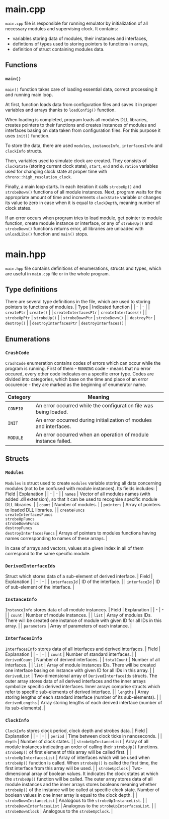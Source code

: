 # main.cpp

`main.cpp` file is responsible for running emulator by initialization of all necessary modules and supervising clock. It contains:
- variables storing data of modules, their instances and interfaces,
- defintions of types used to storing pointers to functions in arrays,
- definition of struct containing modules data.


## Functions

### `main()`
`main()` function takes care of loading essential data, correct processing it and running main loop.

At first, function loads data from configuration files and saves it in proper variables and arrays thanks to `loadConfig()` function.

When loading is completed, program loads all modules DLL libraries, creates pointers to their functions and creates instances of modules and interfaces basing on data taken from configuration files. For this purpose it uses `init()` function.

To store the data, there are used `modules`, `instanceInfo`, `interfacesInfo` and `clockInfo` structs.

Then, variables used to simulate clock are created. They consists of `clockState` (storing current clock state), `start`, `end` and `duration` variables used for changing clock state at proper time with `chrono::high_resolution_clock`.

Finally, a main loop starts. In each iteration it calls `strobeUp()` and `strobeDown()` functions of all module instances. Next, program waits for the appropriate amount of time and increments `clockState` variable or changes its value to zero in case when it is equal to `clockDepth`, meaning number of clock states.

If an error occurs when program tries to load module, get pointer to module function, create module instance or interface, or any of `strobeUp()` and `strobeDown()` functions returns error, all libraries are unloaded with `unloadLibs()` function and `main()` stops.



# main.hpp

`main.hpp` file contains definitions of enumerations, structs and types, which are useful in `main.cpp` file or in the whole program.


## Type definitions

There are several type definitions in the file, which are used to storing pointers to functions of modules.
| Type | Indicated function |
| - | - |
| `createPtr` | `create()` |
| `createInterfacesPtr` | `createInterfaces()` |
| `strobeUpPtr` | `strobeUp()` |
| `strobeDownPtr` | `strobeDown()` |
| `destroyPtr` | `destroy()` |
| `destroyInterfacesPtr` | `destroyInterfaces()` |


## Enumerations

### `CrashCode`

`CrashCode` enumeration contains codes of errors which can occur while the program is running. First of them - `RUNNING` code - means that no error occured, every other code indicates on a specific error type. Codes are divided into categories, which base on the time and place of an error occurence - they are marked as the beginning of enumerator name.

| Category | Meaning |
| - | - |
| `CONFIG` | An error occurred while the configuration file was being loaded. |
| `INIT` | An error occurred during initialization of modules and interfaces. |
| `MODULE` | An error occurred when an operation of module instance failed. |


## Structs

### `Modules`
`Modules` is struct used to create `modules` variable storing all data concerning modules (not to be confused with module instances). Its fields includes:
| Field | Explanation |
| - | - |
| `names` | Vector of all modules names (with added .dll extension), so that it can be used to recognise specific module DLL libraries. |
| `count` | Number of modules. |
| `pointers` | Array of pointers to loaded DLL libraries. |
| `createFuncs`</br>`createInterfacesFuncs`</br>`strobeUpFuncs`</br>`strobeDownFuncs`</br>`destroyFuncs`</br>`destroyInterfacesFuncs` | Arrays of pointers to modules functions having names corresponding to names of these arrays. |

In case of arrays and vectors, values at a given index in all of them correspond to the same specific module.

### `DerivedInterfaceIds`
Struct which stores data of a sub-element of derived interface.
| Field | Explanation |
| - | - |
| `interfacesId` | ID of the interface. |
| `interfaceId` | ID of sub-element of the interface. |

### `InstanceInfo`
`InstanceInfo` stores data of all module instances.
| Field | Explanation |
| - | - |
| `count` | Number of module instances. |
| `list` | Array of modules IDs. There will be created one instance of module with given ID for all IDs in this array. |
| `parameters` | Array of parameters of each instance. |

### `InterfacesInfo`
`InterfacesInfo` stores data of all interfaces and derived interfaces.
| Field | Explanation |
| - | - |
| `count` | Number of standard interfaces. |
| `derivedCount` | Number of derived interfaces. |
| `totalCount` | Number of all interfaces. |
| `list` | Array of module instances IDs. There will be created one interface basing on instance with given ID for all IDs in this array. |
| `derivedList` | Two-dimensional array of `DerivedInterfaceIds` structs. The outer array stores data of all derived interfaces and the inner arrays symbolize specific derived interfaces. Inner arrays comprise structs which refer to specific sub-elements of derived interface. |
| `lengths` | Array storing lengths of each standard interface (number of its sub-elements). |
| `derivedLengths` | Array storing lengths of each derived interface (number of its sub-elements). |

### `ClockInfo`
`ClockInfo` stores clock period, clock depth and strobes data.
| Field | Explanation |
| - | - |
| `period` | Time between clock ticks in nanoseconds. |
| `depth` | Number of clock states. |
| `strobeUpInstanceList` | Array of all module instances indicating an order of calling their `strobeUp()` functions. `strobeUp()` of first element of this array will be called first. |
| `strobeUpInterfacesList` | Array of interfaces which will be used when `strobeUp()` function is called. When `strobeUp()` is called the first time, the first interface from this array will be used. |
| `strobeUpClock` | Two-dimensional array of boolean values. It indicates the clock states at which the `strobeUp()` function will be called. The outer array stores data of all module instances and the inner arrays stores booleans meaning whether `strobeUp()` of the instance will be called at specific clock state. Number of boolean values in one inner array is equal to the clock depth. |
| `strobeDownInstanceList` | Analogous to the `strobeUpInstanceList`. |
| `strobeDownInterfacesList` | Analogous to the `strobeUpInterfacesList`. |
| `strobeDownClock` | Analogous to the `strobeUpClock`. |